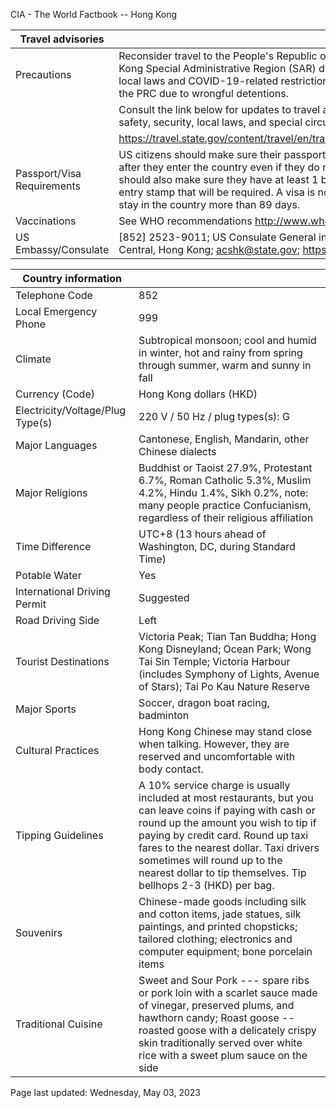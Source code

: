 CIA - The World Factbook -- Hong Kong

| Travel advisories | |
| --- | --- |
| Precautions | Reconsider travel to the People's Republic of China (PRC) and the PRC's Hong Kong Special Administrative Region (SAR) due to arbitrary enforcement of local laws and COVID-19-related restrictions. Exercise increased caution in the PRC due to wrongful detentions. |
| | Consult the link below for updates to travel advisories and statements on safety, security, local laws, and special circumstances in this country. |
| | <https://travel.state.gov/content/travel/en/traveladvisories/traveladvisories.html> |
| Passport/Visa Requirements | US citizens should make sure their passport will not expire for at least 1 month after they enter the country even if they do not intend to stay that long. They should also make sure they have at least 1 blank page in their passport for any entry stamp that will be required. A visa is not required as long as you do not stay in the country more than 89 days. |
| Vaccinations | See WHO recommendations  <http://www.who.int/> |
| US Embassy/Consulate | [852] 2523-9011; US Consulate General in Hong Kong, 26 Garden Road, Central, Hong Kong; acshk@state.gov; https://hk.usconsulate.gov/ |

| Country information |  |
| --- | --- |
| Telephone Code | 852 |
| Local Emergency Phone | 999 |
| Climate | Subtropical monsoon; cool and humid in winter, hot and rainy from spring through summer, warm and sunny in fall |
| Currency (Code) | Hong Kong dollars (HKD) |
| Electricity/Voltage/Plug Type(s) | 220 V / 50 Hz / plug types(s): G |
| Major Languages | Cantonese, English, Mandarin, other Chinese dialects |
| Major Religions | Buddhist or Taoist 27.9%, Protestant 6.7%, Roman Catholic 5.3%, Muslim 4.2%, Hindu 1.4%, Sikh 0.2%, note: many people practice Confucianism, regardless of their religious affiliation |
| Time Difference | UTC+8 (13 hours ahead of Washington, DC, during Standard Time) |
| Potable Water | Yes |
| International Driving Permit | Suggested |
| Road Driving Side | Left |
| Tourist Destinations | Victoria Peak; Tian Tan Buddha; Hong Kong Disneyland; Ocean Park; Wong Tai Sin Temple; Victoria Harbour (includes Symphony of Lights, Avenue of Stars); Tai Po Kau Nature Reserve |
| Major Sports | Soccer, dragon boat racing, badminton |
| Cultural Practices | Hong Kong Chinese may stand close when talking. However, they are reserved and uncomfortable with body contact. |
| Tipping Guidelines | A 10% service charge is usually included at most restaurants, but you can leave coins if paying with cash or round up the amount you wish to tip if paying by credit card. Round up taxi fares to the nearest dollar. Taxi drivers sometimes will round up to the nearest dollar to tip themselves. Tip bellhops 2-3 (HKD) per bag. |
| Souvenirs | Chinese-made goods including silk and cotton items, jade statues, silk paintings, and printed chopsticks; tailored clothing; electronics and computer equipment; bone porcelain items |
| Traditional Cuisine | Sweet and Sour Pork --- spare ribs or pork loin with a scarlet sauce made of vinegar, preserved plums, and hawthorn candy; Roast goose -- roasted goose with a delicately crispy skin traditionally served over white rice with a sweet plum sauce on the side |

Page last updated: Wednesday, May 03, 2023
